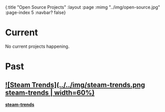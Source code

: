 {:title "Open Source Projects"
 :layout :page
 :mimg "../img/open-source.jpg"
 :page-index 5
 :navbar? false}

# Current

No current projects happening.

# Past

[![Steam Trends](../../img/steam-trends.png steam-trends | width=60%)](steam-trends)
----------
[**steam-trends**](steam-trends)
